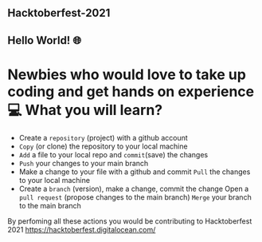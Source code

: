 ## Hacktoberfest-2021

## Hello World! 🌐  
# Newbies who would love to take up coding and get hands on experience 💻  What you will learn?  

*  Create a ```repository``` (project) with a github account
* ```Copy``` (or clone) the repository to your local machine
* ```Add``` a file to your local repo and ```commit```(save) the changes
* ```Push``` your changes to your main branch
*  Make a change to your file with a github and commit ```Pull``` the changes to your local machine
*  Create a ```branch``` (version), make a change, commit the change Open a ```pull request```
(propose changes to the main branch) ```Merge``` your branch to the main branch 

By perfoming all these actions you would be contributing to Hacktoberfest 2021 https://hacktoberfest.digitalocean.com/
